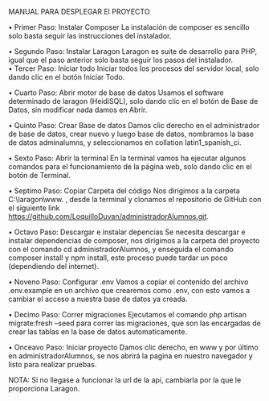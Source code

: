 MANUAL PARA DESPLEGAR El PROYECTO 
 
 
•	Primer Paso: Instalar Composer 
La instalación de composer es sencillo solo basta seguir las instrucciones del instalador. 
  
 
•	Segundo Paso: Instalar Laragon 
Laragon es suite de desarrollo para PHP, igual que el paso anterior solo basta seguir los pasos del instalador.   
•	Tercer Paso: Iniciar todo 
Iniciar todos los procesos del servidor local, solo dando clic en el botón Iniciar Todo. 
 
 
•	Cuarto Paso: Abrir motor de base de datos 
Usamos el software determinado de laragon (HeidiSQL), solo dando clic en el botón de Base de Datos, sin modificar nada damos en Abrir.  
 
 
•	Quinto Paso: Crear Base de datos 
Damos clic derecho en el administrador de base de datos, crear nuevo y luego base de datos, nombramos la base de datos adminalumns, y seleccionamos en collation latin1_spanish_ci.
    
 
•	Sexto Paso: Abrir la terminal 
En la terminal vamos ha ejecutar algunos comandos para el funcionamiento de la página web, solo dando clic en el botón de Terminal. 
 
 
•	 Septimo Paso: Copiar Carpeta del código 
Nos dirigimos a la carpeta C:\laragon\www. , desde la terminal y clonamos el repositorio de GitHub con el siguiente link https://github.com/LoquilloDuvan/administradorAlumnos.git.
 
 
•	Octavo Paso: Descargar e instalar depencias 
Se necesita descargar e instalar dependencias de composer, nos dirigimos a la carpeta del proyecto con el comando cd administradorAlumnos, y enseguida el comando composer install y npm install, este proceso puede tardar un poco (dependiendo del internet).  
 

•	Noveno Paso: Configurar .env
Vamos a copiar el contenido del archivo .env.example en un archivo que crearemos como .env, con esto vamos a cambiar el acceso a nuestra base de datos ya creada.


•	Decimo Paso: Correr migraciones 
Ejecutamos el comando php artisan migrate:fresh –seed para correr las migraciones, que son las encargadas de crear las tablas en la base de datos automaticamente. 
 
 
•	Onceavo Paso: Iniciar proyecto 
Damos clic derecho, en www y por último en administradorAlumnos, se nos abrirá la pagina en nuestro navegador y listo para realizar pruebas. 

NOTA: Si no llegase a funcionar la url de la api, cambiarla por la que le proporciona Laragon.

